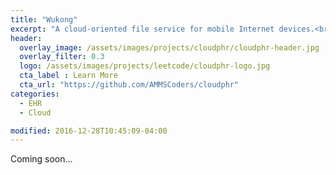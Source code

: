 ```yaml
---
title: "Wukong"
excerpt: "A cloud-oriented file service for mobile Internet devices.<br>Supports mobile applications to transparently access cloud services."
header:
  overlay_image: /assets/images/projects/cloudphr/cloudphr-header.jpg
  overlay_filter: 0.3
  logo: /assets/images/projects/leetcode/cloudphr-logo.jpg
  cta_label : Learn More
  cta_url: "https://github.com/AMMSCoders/cloudphr"
categories:
  - EHR
  - Cloud

modified: 2016-12-28T10:45:09-04:00
---
```


Coming soon...
